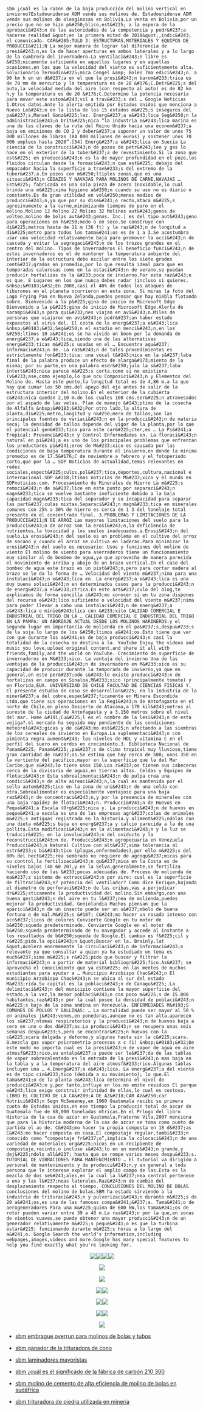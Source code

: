 
```
sbm ¿cuál es la razón de la baja producción del molino vertical en invierno?Estadounidense ADM vende sus molinos de. Estadounidense ADM vende sus molinos de oleaginosas en Bolivia.La venta en Bolivia,por un precio que no se hizo p&#250;blico,est&#225; a la espera de la aprobaci&#243;n de las autoridades de la competencia y podr&#237;a hacerse realidad &quot;en la primera mitad de 2018&quot;,indic&#243; el comunicado. CAP&#205;TULO 3: ESTRUCTURAS,MATERIALES Y EQUIPOS DE PRODUCCI&#211;N La mejor manera de lograr tal diferencia de presi&#243;n,es la de hacer aperturas en ambos laterales y a lo largo de la cumbrera del invernadero.La ventilaci&#243;n libre es &#250;nicamente suficiente en aquellos lugares y en aquellas ocasiones,en los que la velocidad del viento es suficientemente alta. Solucionario Termodin&#225;mica Cengel &amp; Boles 7ma edici&#243;n. a 90 km h en un d&#237;a en el que la presi&#243;n barom&#233;trica es de 70 mm de mercurio y la temperatura es de 20 &#176;C.Detr&#225;s del auto,la velocidad medida del aire (con respecto al auto) es de 82 km h,y la temperatura es de 20 &#176;C.Determine la potencia necesaria para mover este autom&#243;vil a trav&#233;s del … Google Noticias 1.Otros datos.Ante la alerta emitida por Estados Unidos que menciona a Nuevo Le&#243;n en la lista de los 15 estados m&#225;s inseguros del pa&#237;s,Manuel Gonz&#225;lez. Energ&#237;a e&#243;lica Seg&#250;n la administraci&#243;n brit&#225;nica “la industria e&#243;lica marina es una de las claves de la ruta del Reino Unido hacia una econom&#237;a baja en emisiones de CO 2 y deber&#237;a suponer un valor de unos 75 000 millones de libras (84 000 millones de euros) y sostener unos 70 000 empleos hasta 2020”.[54] Energ&#237;a e&#243;lica en Suecia La ciencia de la construcci&#243;n de pozos de petr&#243;leo y gas lo hace en el exterior de la tuber&#237;a de revestimiento.Si la zona que est&#225; en producci&#243;n es la de mayor profundidad en el pozo,los fluidos circulan desde la formaci&#243;n que est&#225; debajo del empacador hacia la superficie a trav&#233;s del extremo de la tuber&#237;a.En pozos con m&#250;ltiples zonas,que es una situaci&#243;n CEDAZOS Y NAVAJAS PARA MOLINOS DE CARNE,NAVAJAS … Est&#225; fabricada en una sola pieza de acero inoxidable,lo cual brinda una m&#225;xima higiene a&#250;n cuando su uso no es diario o constante.Es de gran utilidad en vol&#250;menes medios de producci&#243;n,ya que por su dise&#241;o recto,ataca m&#225;s agresivamente a la carne,minimizando tiempos de paro en el molino.Molino 12 Molino 22 Molino 32 Molinos aut&#243;genos de volteo,molino de bolas aut&#243;genos. Inc.) es del tipo aut&#243;geno para operaciones en h&#250;medo o en seco.Se construye con di&#225;metros hasta de 11 m (36 ft) y la raz&#243;n de longitud a di&#225;metro para todos los tama&#241;os es de 1 a 3.Se acostumbra usar una velocidad relativamente baja para promover la acci&#243;n de cascada y evitar la segregaci&#243;n de los trozos grandes en el centro del molino. Tipos de invernaderos El beneficio funci&#243;n de estos invernaderos es el de mantener la temperatura ambiente del interior de la estructura debe oscilar entre los siete grados cent&#237;grados en promedio,por lo que resulta ideal para que en temporadas calurosas como en la estaci&#243;n de verano,se puedan producir hortalizas de la &#233;poca de invierno.Por esta raz&#243;n es que. 8 Lugares en los que nunca debes nadar (incluso si quieres. &nbsp;&#0183;&#32;En 2008,casi el 40% de todos los ataques de tiburones en el planeta ocurrieron en esta zona. Si miras la foto del Lago Frying Pan en Nueva Zelanda,puedes pensar que hay niebla flotando sobre. Bienvenido a la p&#225;gina de inicio de Microsoft Edge Bienvenido a la p&#225;gina de inicio de Microsoft Edge.Alerta de sarampi&#243;n para qui&#233;nes viajan en avi&#243;n.Miles de personas que viajaron en avi&#243;n podr&#237;an haber estado expuestos al virus del. El costo de la energ&#237;a e&#243;lica &nbsp;&#0183;&#32;Seg&#250;n el estudio en menci&#243;n,en los &#250;ltimos 10 a&#241;os se ha vivido un boom por la demanda de energ&#237;a e&#243;lica,siendo una de las alternativas energ&#233;ticas m&#225;s usadas en el … Encuentra aqu&#237; informaci&#243;n de. La raz&#243;n de tales procedimientos es estrictamente fon&#233;tica: una vocal t&#243;nica en la s&#237;laba final de la palabra produce un efecto de alarga&#173;miento de la misma; por su parte,en una palabra esdr&#250;jula la s&#237;laba intert&#243;nica parece m&#225;s corta,como si no existiera (v&#233;ase,como ejemplo,lo que ocu Composici&#243;n y Elementos del Molino de. Hasta este punto,la longitud total es de 4,86 m.a la que hay que sumar los 50 cms.del apoyo del eje antes de salir de la estructura interior del molino.En el exterior de la cubierta c&#243;nica quedan 2,10 m.de los cuales 100 cms.ser&#225;n atravesados por el aspado de las velas. Plan de manejo &#243;ptimo de la cosecha de Alfalfa &nbsp;&#0183;&#32;Por otro lado,la altura de planta,di&#225;metro,longitud y n&#250;mero de tallos,son las principales fuentes de variaci&#243;n en la producci&#243;n de materia seca; la densidad de tallos depende del vigor de la planta,por lo que el potencial gen&#233;tico para este car&#225;cter,es … La Pi&#241;a Tropical: Prevenci&#243;n y Control Enfermedades en. La floraci&#243;n natural en pi&#241;a es uno de los principales problemas que enfrentan los productores pi&#241;eros de M&#233;xico es causada por las condiciones de baja temperatura durante el invierno,en donde la minima promedio es de 17.5&#176;C de noviembre a febrero y el fotoperiodo corto,que por la … SDP Noticias de actualidad,temas relevantes en redes sociales,espect&#225;culos,pol&#237;tica,deportes,cultura,nacional e internacional.SDP &#218;ltimas noticias de M&#233;xico y el mundo en SDPnoticias.com. Procesamiento de Minerales de Hierro La m&#225;s remoci&#243;n de s&#237;lice en este punto por separaci&#243;n magn&#233;tica se vuelve bastante ineficiente debido a la baja capacidad magn&#233;tica del separador y su incapacidad para separar las part&#237;culas mixtas.Separaci&#243;n magn&#233;tica en minerales comunes con 25% a 30% de hierro es cerca de 1 3 del tonelaje total presente en el concentrado final. 3.PROBLEMAS Y LIMITACIONES DE LA PRODUCCI&#211;N DE ARROZ Las mayores limitaciones del suelo para la producci&#243;n de arroz son la erosi&#243;n,la deficiencia de nutrientes,la toxicidad y los suelos inadecuados.a.Erosi&#243;n del suelo.La erosi&#243;n del suelo es un problema en el cultivo del arroz de secano y cuando el arroz se cultiva en laderas.Para minimizar la erosi&#243;n del suelo es necesario: Usos y funciones del molino de viento El molino de viento para aserraderos tiene un funcionamiento muy similar al de bombeo de agua,ya que aprovecha de manera parecida el movimiento de arriba y abajo de un brazo vertical.En el caso del bombeo de agua este brazo es un pist&#243;n,pero para cortar madera al brazo se le da la forma de … Velocidad del viento m&#237;nima para una instalaci&#243;n e&#243;lica en. La energ&#237;a e&#243;lica es una muy buena soluci&#243;n en determinados casos para la producci&#243;n de energ&#237;a el&#233;ctrica.En este art&#237;culo del blog,te explicamos de forma sencilla c&#243;mo conocer si en tu zona dispones del recurso e&#243;lico suficiente o velocidad del viento m&#237;nima para poder llevar a cabo una instalaci&#243;n de energ&#237;a e&#243;lica o minie&#243;lica con &#233;xito CALIDAD COMERCIAL E INDUSTRIAL DEL TRIGO EN LA … CALIDAD COMERCIAL E INDUSTRIAL DEL TRIGO EN LA PAMPA: UN ABORDAJE ACTUAL DESDE LOS MOLINOS HARINEROS.y el segundo lugar en importancia de molienda en el pa&#237;s,despu&#233;s de la soja.lo largo de los &#250;ltimos a&#241;os.Esto tiene que ver con que durante los a&#241;os de baja producci&#243;n casi la totalidad de la cosecha se destina a la. YouTube Enjoy the videos and music you love,upload original content,and share it all with friends,family,and the world on YouTube. Crecimiento de superficie de invernaderos en M&#233;xico. La ventaja del invierno Una de las ventajas de la producci&#243;n de invernadero en M&#233;xico es su capacidad de producir durante la temporada de invierno,ya que en general,en este per&#237;odo s&#243;lo existe producci&#243;n de hortalizas en campo en Sinaloa,M&#233;xico (principalmente tomate) y en Florida,EUA. UNIVERSIDAD DE CHILE FACULTAD DE CIENCIAS FISICAS Y. El presente estudio de caso se desarrollar&#225; en la industria de la miner&#237;a del cobre,espec&#237;ficamente en Minera Escondida Ltda.que tiene sus operaciones en la Regi&#243;n de Antofagasta en el norte de Chile,en pleno Desierto de Atacama,a 170 kil&#243;metros al sureste de la ciudad de Antofagasta y a 3.150 metros sobre el nivel del mar. Home &#191;Cu&#225;l es el nombre de la lesi&#243;n de esta vejiga?.el mercado ha seguido muy pendiente de las condiciones meteorol&#243;gicas y de c&#243;mo est&#225;n afectando a las siembras de los cereales de invierno en Europa.La suplementaci&#243;n con pimienta negra aument&#243; los niveles de HDL y vitamina C en el perfil del suero en cerdos en crecimiento.3. Biblioteca Nacional de Panam&#225; Panam&#225;,pa&#237;s de clima tropical muy lluvioso,tiene gran cantidad de r&#237;os.Se estima que hay cerca de 500; unos 350 en la vertiente del pacifico,mayor en la superficie que la del Mar Caribe,que s&#243;lo tiene unos 150.Los r&#237;os tienen sus cabeceras cerca de la divisoria de aguas,en tierras altas. Celdas y Equipos de Flotaci&#243;n Esta sobrealimentaci&#243;n de pulpa crea una condici&#243;n de alta aireaci&#243;n,la cual es mantenida por el sello autom&#225;tico en la zona de uni&#243;n de una celda con otra.Sobrealimentar es especialmente ventajoso para una baja raz&#243;n de concentraci&#243;n,y por la presencia de minerales con una baja rapidez de flotaci&#243;n. Producci&#243;n de Huevos en Peque&#241;a Escala (Org&#225;nica y. La producci&#243;n de huevos en peque&#241;a escala es una de las empresas agr&#237;colas de animales m&#225;s antiguas registrada en la historia.y aliment&#225;ndolas con una dieta m&#225;s baja en energ&#237;a y calcio parecida a la de una pollita.Esta modificaci&#243;n en la alimentaci&#243;n y la luz se traducir&#225; en la involuci&#243;n del oviducto y la reconstrucci&#243;n de. Producci&#243;n agropecuaria en Venezuela Producci&#243;n Natural Cultivo con alt&#237;sima tolerancia al estr&#233;s bi&#243;tico (plagas,enfermedades),por ello m&#225;s del 80% del hect&#225;rea sembrado no requiere de agroqu&#237;micas para su control,la fertilizaci&#243;n qu&#237;mica en la Costa es de niveles bajos (40 60 20),y en la Selva,generalmente,se fertiliza haciendo uso de las &#233;pocas adecuadas de. Proceso de molienda de ma&#237;z sistema de extracci&#243;n por aire: cual es la superficie de filtraci&#243;n? potencia del ventilador? Como dice Enrique,bajando el diametro de perforaci&#243;n de las cribas,vas a perjudicar dr&#225;sticamente la productividad del molino.Sin embargo,con una buena gesti&#243;n del aire en tu l&#237;nea de molienda,puedes mejorar la productividad. Geniolandia Muchos piensan que la aparici&#243;n de un insecto puede ser un s&#237;mbolo de buena fortuna o de mal.M&#225;s &#187; C&#243;mo hacer un rosado intenso con acr&#237;licos de colores Convierte Google en tu motor de b&#250;squeda predeterminado. Convierte Google en el motor de b&#250;squeda predeterminado de tu navegador y accede al instante a los resultados de b&#250;squeda de Google.El cambio es f&#225;cil y r&#225;pido.la opci&#243;n &quot;Buscar en la. Brainly.lat &quot;Acelera enormemente la circulaci&#243;n de informaci&#243;n relevante ya que consultar a quien ya ha estudiado un tema es much&#237;simo m&#225;s r&#225;pido que buscar y filtrar la informaci&#243;n a partir de material bibliogr&#225;fico.As&#237; se aprovecha el conocimiento que ya est&#225; en las mentes de muchos estudiantes para ayudar a … Municipio Arzobispo Chac&#243;n El municipio Arzobispo Chac&#243;n se ubica al sur del estado M&#233;rida.Su capital es la poblaci&#243;n de Canagu&#225;.La delimitaci&#243;n del municipio contiene la mayor superficie del estado,a la vez,la menor poblaci&#243;n con poco m&#225;s de 15.000 habitantes,raz&#243;n por la cual posee la densidad de poblaci&#243;n m&#225;s baja de la zona andina en Venezuela. ENFERMEDADES M&#193;S COMUNES DE POLLOS Y GALLINAS: … La mortalidad puede ser mayor al 50 % en animales j&#243;venes,en ponedoras,aunque no es tan alta,aparecen los s&#237;ntomas respiratorios y la producci&#243;n de huevos baja a cero en uno o dos d&#237;as.La producci&#243;n se recupera unas seis semanas despu&#233;s,pero se encontrar&#225;n huevos con la c&#225;scara delgada y deforme,y algunos hasta sin la c&#225;scara. 8.mezcla gas vapor psicrometria procesos a c (1) &nbsp;&#0183;&#32;De este modo no importa cual es la presi&#243;n de vapor de agua en aire atmosf&#233;rico,su entalp&#237;a puede ser le&#237;da de las tablas de vapor sobrecalentado en la entrada de la presi&#243;n mas baja en la tabla y a la temperatura del aire atmosf&#233;rico.Algunas tablas incluyen una … 4.Energ&#237;a e&#243;lica. La energ&#237;a del viento es de tipo cin&#233;tico (debida a su movimiento); lo que.El tama&#241;o de la planta e&#243;lica determina el nivel de producci&#243;n y,por tanto,influye en los.no emite residuos El parque e&#243;lico exige construir infinidad de ellas,lo cual es costoso. LIBRO EL CULTIVO DE LA CA&#209;A DE AZ&#218;CAR Az&#250;car Nutrici&#243;n Segn McSweeney,en 1960 Guatemala recibi su primera cuota de Estados Unidos,en ese tiempo la produccin total de azcar de Guatemala fue de 68,000 toneladas mtricas.En el Prlogo del libro Historia de la caa de azcar en Guatemala,Fraterno Vila,2007 menciona que para la historia moderna de la caa de azcar se toma como punto de partida el ao de. C&#243;mo hacer tu propia composta en 18 d&#237;as C&#243;mo hacer composta en casa.El compostaje regular,tambi&#233;n conocido como “compostaje fr&#237;o”,implica la colocaci&#243;n de una variedad de materiales org&#225;nicos en un recipiente de compostaje,recinto,o incluso s&#243;lo en un mont&#243;n grande,y dej&#225;ndolo all&#237; hasta que se rompe varios meses despu&#233;s. TUTORIAL DE VIBRACIONES PARA MANTENIMIENTO … El tutorial va dirigido a personal de mantenimiento y de producci&#243;n,y en general a toda persona que le interese explorar el amplio campo de las.Esta es la mezcla de dos se&#241;ales,en la cual la l&#237;nea central pertenece a una y las l&#237;neas laterales.Raz&#243;n de cambio del desplazamiento respecto al tiempo. CONCLUSIONES DEL MOLINO DE BOLAS conclusiones del molino de bolas.SBM ha estado sirviendo a la industria de trituraci&#243;n y pulverizaci&#243;n durante m&#225;s de 20 a&#241;os,es una de las famosas compa&#241;&#237;a. Tama&#241;o de aerogeneradores Para una m&#225;quina de 600 kW,los tama&#241;os de rotor pueden variar entre 39 a 48 m.La raz&#243;n por la que,en zonas de vientos suaves,se puede obtener una mayor producci&#243;n de un generador relativamente m&#225;s peque&#241;o es que la turbina estar&#225; funcionando durante m&#225;s horas a lo largo del a&#241;o. Google Search the world's information,including webpages,images,videos and more.Google has many special features to help you find exactly what you're looking for. 
```

<div align="center">

<a href="https://es-mill.shibang-china.com/github&k=sbm+%C2%BFcu%C3%A1l+es+la+raz%C3%B3n+de+la+baja+producci%C3%B3n+del+molino+vertical+en+invierno%3F"><img src="https://static.shibang-china.com/es/mill/index.jpg"></a><a href="https://es-mill.shibang-china.com/materials.htmlgithub&k=sbm+%C2%BFcu%C3%A1l+es+la+raz%C3%B3n+de+la+baja+producci%C3%B3n+del+molino+vertical+en+invierno%3F"><img src="https://static.shibang-china.com/es/mill/materials.jpg"></a><a href="https://es-mill.shibang-china.com/about.htmlgithub&k=sbm+%C2%BFcu%C3%A1l+es+la+raz%C3%B3n+de+la+baja+producci%C3%B3n+del+molino+vertical+en+invierno%3F"><img src="https://static.shibang-china.com/es/mill/about.jpg"></a><a href="https://es-mill.shibang-china.com/contact.htmlgithub&k=sbm+%C2%BFcu%C3%A1l+es+la+raz%C3%B3n+de+la+baja+producci%C3%B3n+del+molino+vertical+en+invierno%3F"><img src="https://static.shibang-china.com/es/mill/contact.jpg"></a>

<a href="https://es-mill.shibang-china.com/github&k=sbm+%C2%BFcu%C3%A1l+es+la+raz%C3%B3n+de+la+baja+producci%C3%B3n+del+molino+vertical+en+invierno%3F"><img src="https://static.shibang-china.com/es/mill/banner.jpg"></a>

<a href="https://swt.shibang-china.com/github&k=sbm+%C2%BFcu%C3%A1l+es+la+raz%C3%B3n+de+la+baja+producci%C3%B3n+del+molino+vertical+en+invierno%3F"><img src="https://static.shibang-china.com/es/mill/chat.jpg"></a>

<a href="https://es-mill.shibang-china.com/products/vertical-roller-mill.htmlgithub&k=sbm+%C2%BFcu%C3%A1l+es+la+raz%C3%B3n+de+la+baja+producci%C3%B3n+del+molino+vertical+en+invierno%3F"><img src="https://static.shibang-china.com/es/mill/vertical.jpg"></a><a href="https://es-mill.shibang-china.com/products/raymond-mill.htmlgithub&k=sbm+%C2%BFcu%C3%A1l+es+la+raz%C3%B3n+de+la+baja+producci%C3%B3n+del+molino+vertical+en+invierno%3F"><img src="https://static.shibang-china.com/es/mill/raymond.jpg"></a>

<a href="https://es-mill.shibang-china.com/products/ultrafine-grinding-mill.htmlgithub&k=sbm+%C2%BFcu%C3%A1l+es+la+raz%C3%B3n+de+la+baja+producci%C3%B3n+del+molino+vertical+en+invierno%3F"><img src="https://static.shibang-china.com/es/mill/ultrafine.jpg"></a><a href="https://es-mill.shibang-china.com/products/trapezium-grinding-mill.htmlgithub&k=sbm+%C2%BFcu%C3%A1l+es+la+raz%C3%B3n+de+la+baja+producci%C3%B3n+del+molino+vertical+en+invierno%3F"><img src="https://static.shibang-china.com/es/mill/trapezium.jpg"></a>

<a href="https://es-mill.shibang-china.com/products/ball-mill.htmlgithub&k=sbm+%C2%BFcu%C3%A1l+es+la+raz%C3%B3n+de+la+baja+producci%C3%B3n+del+molino+vertical+en+invierno%3F"><img src="https://static.shibang-china.com/es/mill/ball.jpg"></a><a href="https://es-mill.shibang-china.com/products/hammer-mill.htmlgithub&k=sbm+%C2%BFcu%C3%A1l+es+la+raz%C3%B3n+de+la+baja+producci%C3%B3n+del+molino+vertical+en+invierno%3F"><img src="https://static.shibang-china.com/es/mill/hammer.jpg"></a>

<a href="https://swt.shibang-china.com/github&k=sbm+%C2%BFcu%C3%A1l+es+la+raz%C3%B3n+de+la+baja+producci%C3%B3n+del+molino+vertical+en+invierno%3F"><img src="https://static.shibang-china.com/es/mill/case.jpg"></a>

</div>


* [sbm embrague overrun para molinos de bolas y tubos](sbm%20embrague%20overrun%20para%20molinos%20de%20bolas%20y%20tubos.md)

* [sbm ganador de la trituradora de cono](sbm%20ganador%20de%20la%20trituradora%20de%20cono.md)

* [sbm laminadores mayoristas](sbm%20laminadores%20mayoristas.md)

* [sbm ¿cuál es el significado de la fábrica de carbón 210 300 ](sbm%20%C2%BFcu%C3%A1l%20es%20el%20significado%20de%20la%20f%C3%A1brica%20de%20carb%C3%B3n%20210%20300%20.md)

* [sbm molino de cemento de alta eficiencia de molino de bolas en sudáfrica](sbm%20molino%20de%20cemento%20de%20alta%20eficiencia%20de%20molino%20de%20bolas%20en%20sud%C3%A1frica.md)

* [sbm trituradora de piedra utilizada en minería](sbm%20trituradora%20de%20piedra%20utilizada%20en%20miner%C3%ADa.md)